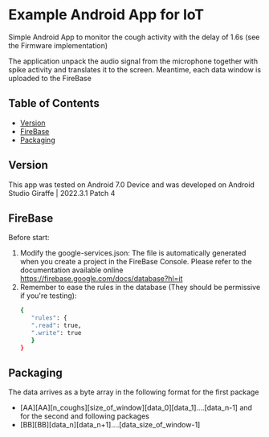 # Example Android App for IoT 

Simple Android App to monitor the cough activity with the delay of 1.6s 
(see the Firmware implementation)

The application unpack the audio signal from the microphone together with spike activity and translates it to the screen.
Meantime, each data window is uploaded to the FireBase

## Table of Contents
- [Version](#Version)
- [FireBase](#FireBase)
- [Packaging](#Packaging)

## Version
This app was tested on Android 7.0 Device and was developed on 
Android Studio Giraffe | 2022.3.1 Patch 4

## FireBase
Before start:
1. Modify the google-services.json:
   The file is automatically generated when you create a project in the FireBase Console. 
   Please refer to the documentation available online 
   https://firebase.google.com/docs/database?hl=it
2. Remember to ease the rules in the database (They should be permissive if you're testing):
   ```bash
   {
      "rules": {
      ".read": true,
      ".write": true
      }
   }
## Packaging

The data arrives as a byte array in the following format for the first package
- [AA][AA][n_coughs][size_of_window][data_0][data_1]....[data_n-1]
and for the second and following packages
- [BB][BB][data_n][data_n+1]....[data_size_of_window-1]